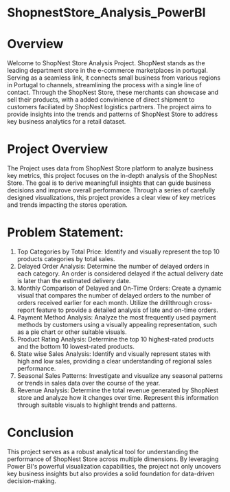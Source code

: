 # ShopnestStore_Analysis_PowerBI
# Overview
Welcome to ShopNest Store Analysis Project. ShopNest stands as the leading department store in the e-commerce marketplaces in portugal. Serving as a seamless link, it connects small business from various regions in Portugal to channels, streamlining the process with a single line of contact. Through the ShopNest Store, these merchants can showcase and sell their products, with a added convinience of direct shipment to customers faciliated by ShopNest logistics partners. The project aims to provide insights into the trends and patterns of ShopNest Store to address key business analytics for a retail dataset.

# Project Overview
The Project uses data from ShopNest Store platform to analyze business key metrics, this project focuses on the in-depth analysis of the ShopNest Store. The goal is to derive meaningfull insights that can guide business decisions and improve overall performance. Through a series of carefully designed visualizations, this project provides a clear view of key metrices and trends impacting the stores operation.

# Problem Statement:
1. 	Top Categories by Total Price: Identify and visually represent the top 10 products categories by total sales.
2.	Delayed Order Analysis: Determine the number of delayed orders in each category. An order is considered delayed if the actual delivery date is later than the estimated delivery date.
3.	Monthly Comparison of Delayed and On-Time Orders: Create a dynamic visual that compares the number of delayed orders to the number of orders received earlier for each month. Utilize the drillthrough cross-report feature to provide a detailed analysis of late and on-time orders.
4.	Payment Method Analysis: Analyze the most frequently used payment methods by customers using a visually appealing representation, such as a pie chart or other suitable visuals.
5.	Product Rating Analysis:	Determine the top 10 highest-rated products and the bottom 10 lowest-rated products.
6.	State wise Sales Analysis: Identify and visually represent states with high and low sales, providing a clear understanding of regional sales performance.
7.	Seasonal Sales Patterns:	Investigate and visualize any seasonal patterns or trends in sales data over the course of the year.
8.	Revenue Analysis: Determine the total revenue generated by ShopNest store and analyze how it changes over time. Represent this information through suitable visuals to highlight trends and patterns.

# Conclusion
This project serves as a robust analytical tool for understanding the performance of ShopNest Store across multiple dimensions. By leveraging Power BI's powerful visualization capabilities, the project not only uncovers key business insights but also provides a solid foundation for data-driven decision-making.
